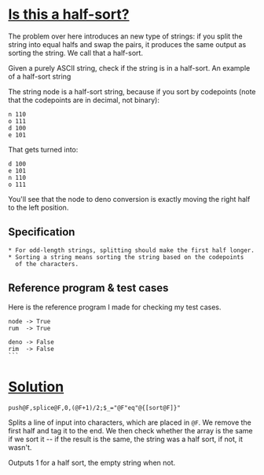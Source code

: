 # [Is this a half-sort?][codegolf]

The problem over here introduces an new type of strings: if you
split the string into equal halfs and swap the pairs, it produces
the same output as sorting the string. We call that a half-sort.

Given a purely ASCII string, check if the string is in a half-sort.
An example of a half-sort string

The string node is a half-sort string, because if you sort by
codepoints (note that the codepoints are in decimal, not binary):

    n 110
    o 111
    d 100
    e 101

That gets turned into:

    d 100
    e 101
    n 110
    o 111

You'll see that the node to deno conversion is exactly moving the
right half to the left position.

## Specification

    * For odd-length strings, splitting should make the first half longer.
    * Sorting a string means sorting the string based on the codepoints
      of the characters.

## Reference program & test cases

Here is the reference program I made for checking my test cases.

    node -> True
    rum  -> True

    deno -> False
    rim  -> False
    ```

[codegolf]: https://codegolf.stackexchange.com/questions/205663/is-this-a-half-sort/


# [Solution][tio]

    push@F,splice@F,0,(@F+1)/2;$_="@F"eq"@{[sort@F]}"

Splits a line of input into characters, which are placed in `@F`.
We remove the first half and tag it to the end. We then check whether
the array is the same if we sort it -- if the result is the same,
the string was a half sort, if not, it wasn't.

Outputs 1 for a half sort, the empty string when not.

[tio]: https://tio.run/##K0gtyjH9/7@gtDjDwU2nuCAnMzkVyDDQ0XBw0zbU1DeyVom3VXJwU0otVHKoji7OLypxcIutVfr/Py8/JZWrqDSXKyU1L5@rKDP3X35BSWZ@XvF/3ZwCN319AA
